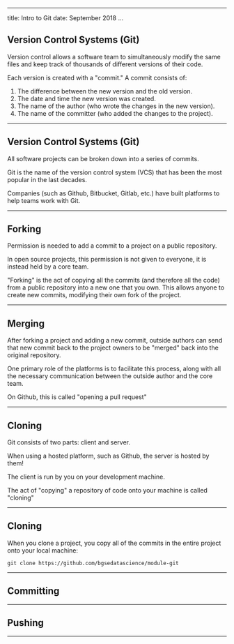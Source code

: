 
---
title: Intro to Git
date: September 2018
...

## Version Control Systems (Git)

Version control allows a software team to simultaneously modify the same files and keep track of thousands of different versions of their code. 

Each version is created with a "commit." A commit consists of:

1. The difference between the new version and the old version.
2. The date and time the new version was created.
3. The name of the author (who wrote the changes in the new version).
4. The name of the committer (who added the changes to the project).

---

## Version Control Systems (Git)

All software projects can be broken down into a series of commits.

Git is the name of the version control system (VCS) that has been the most popular in the last decades. 

Companies (such as Github, Bitbucket, Gitlab, etc.) have built platforms to help teams work with Git. 

---

## Forking

Permission is needed to add a commit to a project on a public repository. 

In open source projects, this permission is not given to everyone, it is instead held by a core team. 

"Forking" is the act of copying all the commits (and therefore all the code) from a public repository into a new one that you own. This allows anyone to create new commits, modifying their own fork of the project.

---

## Merging

After forking a project and adding a new commit, outside authors can send that new commit back to the project owners to be "merged" back into the original repository. 

One primary role of the platforms is to facilitate this process, along with all the necessary communication between the outside author and the core team. 

On Github, this is called "opening a pull request"

---

## Cloning

Git consists of two parts: client and server. 

When using a hosted platform, such as Github, the server is hosted by them!

The client is run by you on your development machine. 

The act of "copying" a repository of code onto your machine is called "cloning"

---

## Cloning

When you clone a project, you copy all of the commits in the entire project onto your local machine:

```{sh}
git clone https://github.com/bgsedatascience/module-git
```

---

## Committing


---

## Pushing


---


